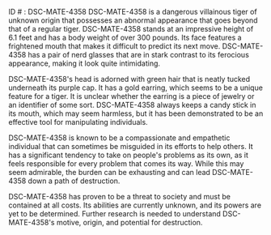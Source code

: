 ID # : DSC-MATE-4358
DSC-MATE-4358 is a dangerous villainous tiger of unknown origin that possesses an abnormal appearance that goes beyond that of a regular tiger. DSC-MATE-4358 stands at an impressive height of 6.1 feet and has a body weight of over 300 pounds. Its face features a frightened mouth that makes it difficult to predict its next move. DSC-MATE-4358 has a pair of nerd glasses that are in stark contrast to its ferocious appearance, making it look quite intimidating.

DSC-MATE-4358's head is adorned with green hair that is neatly tucked underneath its purple cap. It has a gold earring, which seems to be a unique feature for a tiger. It is unclear whether the earring is a piece of jewelry or an identifier of some sort. DSC-MATE-4358 always keeps a candy stick in its mouth, which may seem harmless, but it has been demonstrated to be an effective tool for manipulating individuals.

DSC-MATE-4358 is known to be a compassionate and empathetic individual that can sometimes be misguided in its efforts to help others. It has a significant tendency to take on people's problems as its own, as it feels responsible for every problem that comes its way. While this may seem admirable, the burden can be exhausting and can lead DSC-MATE-4358 down a path of destruction.

DSC-MATE-4358 has proven to be a threat to society and must be contained at all costs. Its abilities are currently unknown, and its powers are yet to be determined. Further research is needed to understand DSC-MATE-4358's motive, origin, and potential for destruction.
